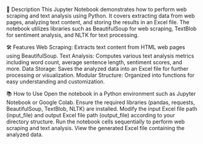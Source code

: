 📝 Description
This Jupyter Notebook demonstrates how to perform web scraping and text analysis using Python. It covers extracting data from web pages, analyzing text content, and storing the results in 
an Excel file. The notebook utilizes libraries such as BeautifulSoup for web scraping, TextBlob for sentiment analysis, and NLTK for text processing.

🛠️ Features
Web Scraping: Extracts text content from HTML web pages using BeautifulSoup.
Text Analysis: Computes various text analysis metrics including word count, average sentence length, sentiment scores, and more.
Data Storage: Saves the analyzed data into an Excel file for further processing or visualization.
Modular Structure: Organized into functions for easy understanding and customization.


📚 How to Use
Open the notebook in a Python environment such as Jupyter Notebook or Google Colab.
Ensure the required libraries (pandas, requests, BeautifulSoup, TextBlob, NLTK) are installed.
Modify the input Excel file path (input_file) and output Excel file path (output_file) according to your directory structure.
Run the notebook cells sequentially to perform web scraping and text analysis.
View the generated Excel file containing the analyzed data.
